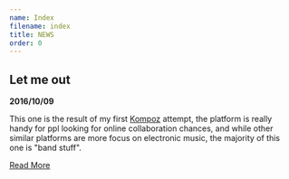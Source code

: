 ```yaml
---
name: Index
filename: index
title: NEWS
order: 0
---
```


## Let me out

**2016/10/09**

This one is the result of my first [Kompoz](https://kompoz.com) attempt, the
platform is really handy for ppl looking for online collaboration chances, and
while other similar platforms are more focus on electronic music, the majority
of this one is "band stuff".

[Read More](music#let-me-out)
